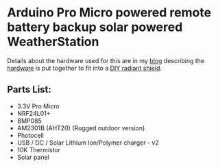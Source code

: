 # Arduino Pro Micro powered remote battery backup solar powered WeatherStation

Details about the hardware used for this are in my [blog](https://jake1164.blogspot.com/) describing the [hardware](https://jake1164.blogspot.com/2022/11/part-2-diy-home-built-weather-station.html) is put together to fit into a [DIY radiant shield](https://jake1164.blogspot.com/2014/07/part-1-solar-radiation-shield-after.html).

## Parts List:
- 3.3V Pro Micro 
- NRF24L01+
- BMP085
- AM2301B (AHT20) (Rugged outdoor version)
- Photocell
- USB / DC / Solar Lithium Ion/Polymer charger - v2
- 10K Thermistor
- Solar panel

